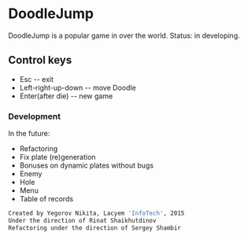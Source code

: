 # DoodleJump

DoodleJump is a popular game in over the world. Status: in developing.

## Control keys
* Esc -- exit
* Left-right-up-down -- move Doodle
* Enter(after die) -- new game

### Development
In the future: 
- Refactoring
- Fix plate (re)generation
- Bonuses on dynamic plates without bugs
- Enemy
- Hole
- Menu
- Table of records

```sh
Created by Yegorov Nikita, Lacyem 'InfoTech', 2015
Under the direction of Rinat Shaikhutdinov
Refactoring under the direction of Sergey Shambir
```
